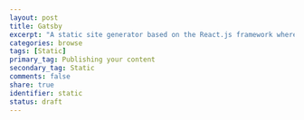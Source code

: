 ```yaml
---
layout: post
title: Gatsby
excerpt: "A static site generator based on the React.js framework where pages and posts are rendered as a single page application."
categories: browse
tags: [Static]
primary_tag: Publishing your content
secondary_tag: Static
comments: false
share: true
identifier: static
status: draft
---
```

